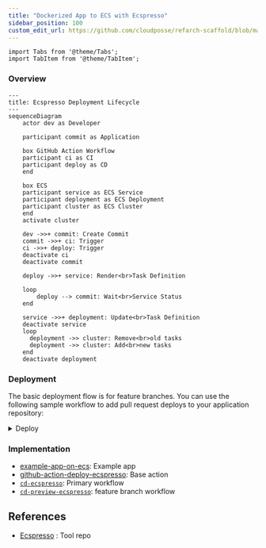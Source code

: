 ```yaml
---
title: "Dockerized App to ECS with Ecspresso"
sidebar_position: 100
custom_edit_url: https://github.com/cloudposse/refarch-scaffold/blob/main/docs/docs/fundamentals/release-engineering/dockerized-ecs-ecspresso.md
---
```



```mdx-code-block
import Tabs from '@theme/Tabs';
import TabItem from '@theme/TabItem';
```

### Overview

```mermaid
---
title: Ecspresso Deployment Lifecycle
---
sequenceDiagram
    actor dev as Developer

    participant commit as Application

    box GitHub Action Workflow
    participant ci as CI
    participant deploy as CD
    end

    box ECS
    participant service as ECS Service
    participant deployment as ECS Deployment
    participant cluster as ECS Cluster
    end
    activate cluster

    dev ->>+ commit: Create Commit
    commit ->>+ ci: Trigger
    ci ->>+ deploy: Trigger
    deactivate ci
    deactivate commit

    deploy ->>+ service: Render<br>Task Definition

    loop
        deploy --> commit: Wait<br>Service Status
    end

    service ->>+ deployment: Update<br>Task Definition
    deactivate service
    loop
      deployment ->> cluster: Remove<br>old tasks
      deployment ->> cluster: Add<br>new tasks
    end
    deactivate deployment
```

### Deployment

The basic deployment flow is for feature branches. You can use the following
sample workflow to add pull request deploys to your application repository:

<details>
<summary>Deploy</summary>

<Tabs>

<TabItem value="feature" label="Feature">

```yaml
name: Feature Branch
on:
  pull_request:
    branches: [ 'main' ]
    types: [opened, synchronize, reopened, closed, labeled, unlabeled]

permissions:
  pull-requests: write
  deployments: write
  id-token: write
  contents: read

concurrency:
  group: ${{ github.workflow }}-${{ github.ref }}
  cancel-in-progress: false

jobs:
  monorepo:
    uses:  cloudposse/github-actions-workflows/.github/workflows/controller-monorepo.yml@main
    with:
      file: ./deploy/config.yaml

  ci:
    uses: cloudposse/github-actions-workflows/.github/workflows/ci-dockerized-app-build.yml@main
    needs: [ monorepo ]
    with:
      organization: "cloudposse"
      repository: ${{ github.event.repository.name }}
    secrets:
      ecr-region: ${{ secrets.ECR_REGION }}
      ecr-iam-role: ${{ secrets.ECR_IAM_ROLE }}
      registry: ${{ secrets.ECR_REGISTRY }}
      secret-outputs-passphrase: ${{ secrets.GHA_SECRET_OUTPUT_PASSPHRASE }}

  cd:
    uses: cloudposse/github-actions-workflows/.github/workflows/cd-preview-ecspresso.yml@main
    needs: [ ci, monorepo ]
    if: ${{ always() && needs.monorepo.outputs.apps != '[]' }}
    strategy:
      matrix:
        app: ${{ fromJson(needs.monorepo.outputs.apps) }}
    with:
      image: ${{ needs.ci.outputs.image }}
      tag: ${{ needs.ci.outputs.tag }}
      repository: ${{ github.event.repository.name }}
      app: ${{ matrix.app }}
      open: ${{ github.event.pull_request.state == 'open' }}
      labels: ${{ toJSON(github.event.pull_request.labels.*.name) }}
      ref: ${{ github.event.pull_request.head.ref }}
      exclusive: true
      enable-migration: ${{ contains(fromJSON(needs.monorepo.outputs.migrations), matrix.app) }}
      settings: ${{ needs.monorepo.outputs.settings }}
      env-label: |
        qa1: deploy/qa1
    secrets:
      secret-outputs-passphrase: ${{ secrets.GHA_SECRET_OUTPUT_PASSPHRASE }}
```

</TabItem>

<TabItem value="main" label="Main">

```yaml
name: 2 - Main Branch
on:
  push:
    branches: [ main ]

permissions:
  contents: write
  id-token: write
  pull-requests: read

concurrency:
  group: ${{ github.workflow }}-${{ github.ref }}
  cancel-in-progress: false

jobs:
  monorepo:
    uses:  cloudposse/github-actions-workflows/.github/workflows/controller-monorepo.yml@main
    with:
      file: ./deploy/config.yaml

  ci:
    uses: cloudposse/github-actions-workflows/.github/workflows/ci-dockerized-app-build.yml@main
    needs: [ monorepo ]
    with:
      organization: "cloudposse"
      repository: ${{ github.event.repository.name }}
    secrets:
      ecr-region: ${{ secrets.ECR_REGION }}
      ecr-iam-role: ${{ secrets.ECR_IAM_ROLE }}
      registry: ${{ secrets.ECR_REGISTRY }}
      secret-outputs-passphrase: ${{ secrets.GHA_SECRET_OUTPUT_PASSPHRASE }}

  cd:
    uses: cloudposse/github-actions-workflows/.github/workflows/cd-ecspresso.yml@main
    needs: [ ci, monorepo ]
    strategy:
      matrix:
        app: ${{ fromJson(needs.monorepo.outputs.apps) }}
    with:
      image: ${{ needs.ci.outputs.image }}
      tag: ${{ needs.ci.outputs.tag }}
      repository: ${{ github.event.repository.name }}
      app: ${{ matrix.app }}
      environment: dev
      enable-migration: ${{ contains(fromJSON(needs.monorepo.outputs.migrations), matrix.app) }}
      settings: ${{ needs.monorepo.outputs.settings }}
    secrets:
      secret-outputs-passphrase: ${{ secrets.GHA_SECRET_OUTPUT_PASSPHRASE }}

  release:
    uses:  cloudposse/github-actions-workflows/.github/workflows/controller-draft-release.yml@main
    needs: [ cd ]
```

</TabItem>

<TabItem value="release" label="Release">

```yaml
name: 3 - Release
on:
  release:
    types: [published]

permissions:
  id-token: write
  contents: write

concurrency:
  group: ${{ github.workflow }}
  cancel-in-progress: false

jobs:
  monorepo:
    uses:  cloudposse/github-actions-workflows/.github/workflows/controller-monorepo.yml@main
    with:
      file: ./deploy/config.yaml

  ci:
    uses: cloudposse/github-actions-workflows/.github/workflows/ci-dockerized-app-promote.yml@main
    needs: [ monorepo ]
    with:
      organization: "cloudposse"
      repository: ${{ github.event.repository.name }}
      version: ${{ github.event.release.tag_name }}
    secrets:
      ecr-region: ${{ secrets.ECR_REGION }}
      ecr-iam-role: ${{ secrets.ECR_IAM_ROLE }}
      registry: ${{ secrets.ECR_REGISTRY }}
      secret-outputs-passphrase: ${{ secrets.GHA_SECRET_OUTPUT_PASSPHRASE }}

  cd:
    uses: cloudposse/github-actions-workflows/.github/workflows/cd-ecspresso.yml@main
    needs: [ ci, monorepo ]
    strategy:
      matrix:
        app: ${{ fromJson(needs.monorepo.outputs.apps) }}
    with:
      image: ${{ needs.ci.outputs.image }}
      tag: ${{ needs.ci.outputs.tag }}
      repository: ${{ github.event.repository.name }}
      app: ${{ matrix.app }}
      environment: "staging"
      enable-migration: ${{ contains(fromJSON(needs.monorepo.outputs.migrations), matrix.app) }}
      settings: ${{ needs.monorepo.outputs.settings }}
    secrets:
      secret-outputs-passphrase: ${{ secrets.GHA_SECRET_OUTPUT_PASSPHRASE }}
```

</TabItem>
</Tabs>
</details>


### Implementation

- [example-app-on-ecs](https://github.com/cloudposse/example-app-on-ecs): Example app
- [github-action-deploy-ecspresso](https://github.com/cloudposse/github-action-deploy-ecspresso): Base action
- [`cd-ecspresso`](https://github.com/cloudposse/github-actions-workflows/blob/main/.github/workflows/cd-ecspresso.yml): Primary workflow
- [`cd-preview-ecspresso`](https://github.com/cloudposse/github-actions-workflows/blob/main/.github/workflows/cd-preview-ecspresso.yml): feature branch workflow

## References
- [Ecspresso](https://github.com/kayac/ecspresso) : Tool repo
